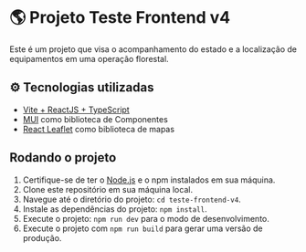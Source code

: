 # 🌎 Projeto Teste Frontend v4

Este é um projeto que visa o acompanhamento do estado e a localização de equipamentos em uma operação florestal.

## ⚙️ Tecnologias utilizadas

- [Vite + ReactJS + TypeScript](https://vitejs.dev/guide/#scaffolding-your-first-vite-project)
- [MUI](https://mui.com/material-ui/getting-started/installation/) como biblioteca de Componentes
- [React Leaflet](https://react-leaflet.js.org/docs/start-installation/) como biblioteca de mapas

## Rodando o projeto

1. Certifique-se de ter o [Node.js](https://nodejs.org/en/download/package-manager) e o npm instalados em sua máquina.
2. Clone este repositório em sua máquina local.
3. Navegue até o diretório do projeto: `cd teste-frontend-v4`.
4. Instale as dependências do projeto: `npm install`.
5. Execute o projeto: `npm run dev` para o modo de desenvolvimento.
6. Execute o projeto com `npm run build` para gerar uma versão de produção.
